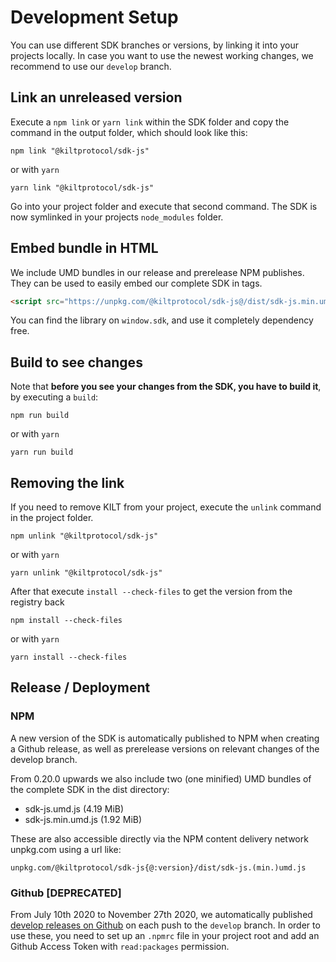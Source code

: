# Development Setup

You can use different SDK branches or versions, by linking it into your projects locally.
In case you want to use the newest working changes, we recommend to use our `develop` branch.

## Link an unreleased version

Execute a `npm link` or `yarn link` within the SDK folder and copy the command in the output folder, which should look like this:

```
npm link "@kiltprotocol/sdk-js"
```

or with `yarn`

```
yarn link "@kiltprotocol/sdk-js"
```

Go into your project folder and execute that second command.
The SDK is now symlinked in your projects `node_modules` folder.

## Embed bundle in HTML

We include UMD bundles in our release and prerelease NPM publishes.
They can be used to easily embed our complete SDK in tags.

```html
<script src="https://unpkg.com/@kiltprotocol/sdk-js@/dist/sdk-js.min.umd.js"></script>
```

You can find the library on `window.sdk`, and use it completely dependency free.

## Build to see changes

Note that **before you see your changes from the SDK, you have to build it**, by executing a `build`:

```
npm run build
```

or with `yarn`

```
yarn run build
```

## Removing the link

If you need to remove KILT from your project, execute the `unlink` command in the project folder.

```
npm unlink "@kiltprotocol/sdk-js"
```

or with `yarn`

```
yarn unlink "@kiltprotocol/sdk-js"
```

After that execute `install --check-files` to get the version from the registry back

```
npm install --check-files
```

or with `yarn`

```
yarn install --check-files
```

## Release / Deployment

### NPM

A new version of the SDK is automatically published to NPM when creating a Github release,
as well as prerelease versions on relevant changes of the develop branch.

From 0.20.0 upwards we also include two (one minified) UMD bundles of the complete SDK in the dist directory:

  - sdk-js.umd.js (4.19 MiB)
  - sdk-js.min.umd.js (1.92 MiB)

These are also accessible directly via the NPM content delivery network unpkg.com using a url like:

`unpkg.com/@kiltprotocol/sdk-js{@:version}/dist/sdk-js.(min.)umd.js`

### Github  [DEPRECATED]

From July 10th 2020 to November 27th 2020, we automatically published
[develop releases on Github](https://github.com/KILTprotocol/sdk-js/packages/286306)
on each push to the `develop` branch.
In order to use these, you need to set up an `.npmrc` file in your project root and add an Github Access Token with `read:packages` permission.
